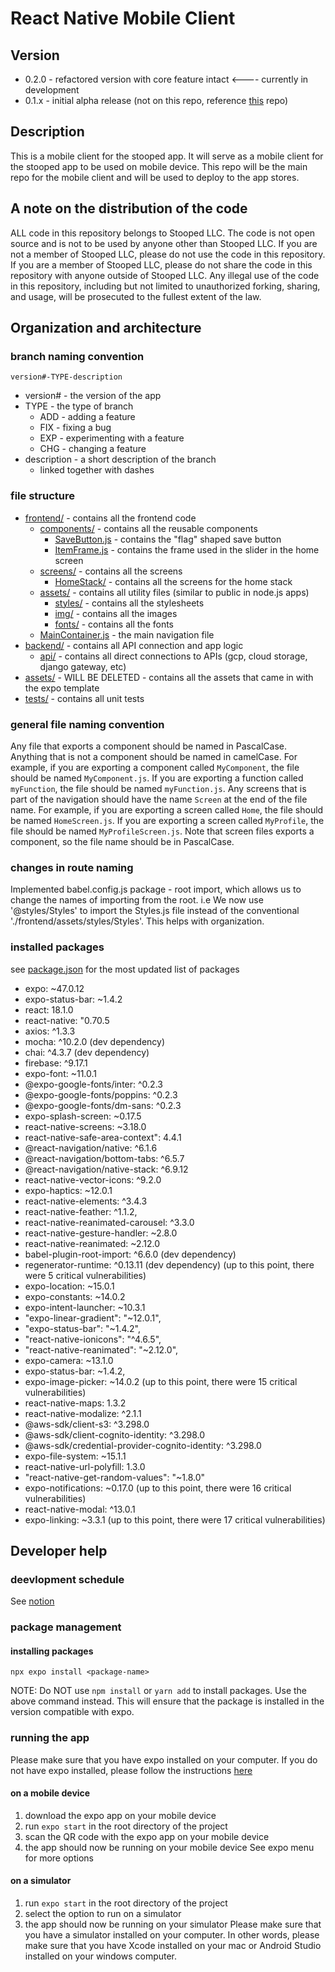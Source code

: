 # React Native Mobile Client

## Version
- 0.2.0 - refactored version with core feature intact  <---- currently in development
- 0.1.x - initial alpha release (not on this repo, reference [this](https://github.com/StoopedLLC/React-Native-MobileApp) repo)

## Description
This is a mobile client for the stooped app. It will serve as a mobile client for the stooped app to be used on mobile device. This repo will be the main repo for the mobile client and will be used to deploy to the app stores. 

## A note on the distribution of the code
ALL code in this repository belongs to Stooped LLC. The code is not open source and is not to be used by anyone other than Stooped LLC. If you are not a member of Stooped LLC, please do not use the code in this repository. If you are a member of Stooped LLC, please do not share the code in this repository with anyone outside of Stooped LLC. Any illegal use of the code in this repository, including but not limited to unauthorized forking, sharing, and usage, will be prosecuted to the fullest extent of the law.


## Organization and architecture

### branch naming convention
`version#-TYPE-description`
* version# - the version of the app
* TYPE - the type of branch
    - ADD - adding a feature
    - FIX - fixing a bug
    - EXP - experimenting with a feature
    - CHG - changing a feature
* description - a short description of the branch
     - linked together with dashes

### file structure
* [frontend/](/frontend/) - contains all the frontend code
    - [components/](/frontend/components/) - contains all the reusable components
        * [SaveButton.js](/frontend/components/SaveButton.js) - contains the "flag" shaped save button
        * [ItemFrame.js](/frontend/components/ItemFrame.js) - contains the frame used in the slider in the home screen
    - [screens/](/frontend/screens) - contains all the screens
        * [HomeStack/](/frontend/screens/HomeStack/) - contains all the screens for the home stack
    - [assets/](/frontend/assets/) - contains all utility files (similar to public in node.js apps)
        * [styles/]() - contains all the stylesheets
        * [img/](/frontend/src/images/) - contains all the images
        * [fonts/](/frontend/src/fonts/) - contains all the fonts
    - [MainContainer.js](/frontend/MainContainer.js) - the main navigation file
* [backend/]() - contains all API connection and app logic
    - [api/]() - contains all direct connections to APIs (gcp, cloud storage, django gateway, etc)
* [assets/](/assets/) - WILL BE DELETED - contains all the assets that came in with the expo template
* [tests/](/tests/) - contains all unit tests

### general file naming convention
Any file that exports a component should be named in PascalCase. Anything that is not a component should be named in camelCase. For example, if you are exporting a component called `MyComponent`, the file should be named `MyComponent.js`. If you are exporting a function called `myFunction`, the file should be named `myFunction.js`.
Any screens that is part of the navigation should have the name `Screen` at the end of the file name. For example, if you are exporting a screen called `Home`, the file should be named `HomeScreen.js`. If you are exporting a screen called `MyProfile`, the file should be named `MyProfileScreen.js`. Note that screen files exports a component, so the file name should be in PascalCase.


### changes in route naming
Implemented babel.config.js package - root import, which allows us to change the names of importing from the root. i.e We now use '@styles/Styles' to import the Styles.js file instead of the conventional './frontend/assets/styles/Styles'. This helps with organization.


### installed packages
see [package.json](/package.json) for the most updated list of packages
* expo: ~47.0.12
* expo-status-bar: ~1.4.2
* react: 18.1.0
* react-native: "0.70.5
* axios: ^1.3.3
* mocha: ^10.2.0 (dev dependency)
* chai: ^4.3.7 (dev dependency)
* firebase: ^9.17.1
* expo-font: ~11.0.1
* @expo-google-fonts/inter: ^0.2.3
* @expo-google-fonts/poppins: ^0.2.3
* @expo-google-fonts/dm-sans: ^0.2.3
* expo-splash-screen: ~0.17.5
* react-native-screens: ~3.18.0
* react-native-safe-area-context": 4.4.1
* @react-navigation/native: ^6.1.6
* @react-navigation/bottom-tabs: ^6.5.7
* @react-navigation/native-stack: ^6.9.12
* react-native-vector-icons: ^9.2.0
* expo-haptics: ~12.0.1
* react-native-elements: ^3.4.3
* react-native-feather: ^1.1.2,
* react-native-reanimated-carousel: ^3.3.0
* react-native-gesture-handler: ~2.8.0
* react-native-reanimated: ~2.12.0
* babel-plugin-root-import: ^6.6.0 (dev dependency)
* regenerator-runtime: ^0.13.11 (dev dependency)
(up to this point, there were 5 critical vulnerabilities)
* expo-location: ~15.0.1
* expo-constants: ~14.0.2
* expo-intent-launcher: ~10.3.1
* "expo-linear-gradient": "~12.0.1",
* "expo-status-bar": "~1.4.2",
* "react-native-ionicons": "^4.6.5",
* "react-native-reanimated": "~2.12.0",
* expo-camera: ~13.1.0
* expo-status-bar: ~1.4.2,
* expo-image-picker: ~14.0.2
(up to this point, there were 15 critical vulnerabilities)
* react-native-maps: 1.3.2
* react-native-modalize: ^2.1.1
* @aws-sdk/client-s3: ^3.298.0
* @aws-sdk/client-cognito-identity: ^3.298.0 
* @aws-sdk/credential-provider-cognito-identity: ^3.298.0
* expo-file-system: ~15.1.1
* react-native-url-polyfill: 1.3.0
* "react-native-get-random-values": "~1.8.0"
* expo-notifications: ~0.17.0
(up to this point, there were 16 critical vulnerabilities)
* react-native-modal: ^13.0.1
* expo-linking: ~3.3.1
(up to this point, there were 17 critical vulnerabilities)



## Developer help

### deevlopment schedule
See [notion]()

### package management

#### installing packages
```
npx expo install <package-name>
```
NOTE: Do NOT use `npm install` or `yarn add` to install packages. Use the above command instead. This will ensure that the package is installed in the version compatible with expo.

### running the app
Please make sure that you have expo installed on your computer. If you do not have expo installed, please follow the instructions [here](https://docs.expo.io/get-started/installation/)

#### on a mobile device
1. download the expo app on your mobile device
2. run `expo start` in the root directory of the project
3. scan the QR code with the expo app on your mobile device
4. the app should now be running on your mobile device
See expo menu for more options

#### on a simulator
1. run `expo start` in the root directory of the project
2. select the option to run on a simulator
3. the app should now be running on your simulator
Please make sure that you have a simulator installed on your computer. In other words, please make sure that you have Xcode installed on your mac or Android Studio installed on your windows computer.




